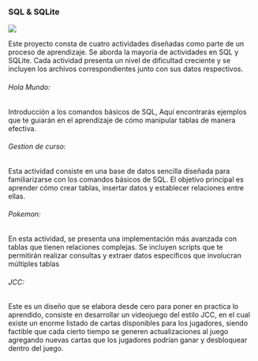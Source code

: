 ### SQL & SQLite
![](https://img-c.udemycdn.com/course/480x270/4057566_5cef_2.jpg)

Este proyecto consta de cuatro actividades diseñadas como parte de un proceso de aprendizaje. Se aborda la mayoria de actividades en SQL y SQLite. Cada actividad presenta un nivel de dificultad creciente y se incluyen los archivos correspondientes junto con sus datos respectivos.

######  Hola Mundo:
Introducción a los comandos básicos de SQL, Aquí encontrarás ejemplos que te guiarán en el aprendizaje de cómo manipular tablas de manera efectiva.

######  Gestion de curso:
Esta actividad consiste en una base de datos sencilla diseñada para familiarizarse con los comandos básicos de SQL. El objetivo principal es aprender cómo crear tablas, insertar datos y establecer relaciones entre ellas.

######  Pokemon:
En esta actividad, se presenta una implementación más avanzada con tablas que tienen relaciones complejas. Se incluyen scripts que te permitirán realizar consultas y extraer datos específicos que involucran múltiples tablas

######  JCC:
Este es un diseño que se elabora desde cero para poner en practica lo aprendido, consiste en  desarrollar un videojuego del estilo JCC, en el cual existe un enorme listado de cartas disponibles para los jugadores, siendo factible que cada cierto tiempo se generen actualizaciones al juego agregando nuevas cartas que los jugadores podrían ganar y
desbloquear dentro del juego.
